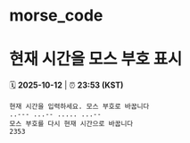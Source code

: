 # morse_code
# 현재 시간을 모스 부호 표시
<!-- MORSE_TIME_START -->
🗓️ **2025-10-12** | ⏰ **23:53 (KST)**

```
현재 시간을 입력하세요. 모스 부호로 바꿉니다
..--- ...-- ..... ...--
모스 부호를 다시 현재 시간으로 바꿉니다
2353
```
<!-- MORSE_TIME_END -->
